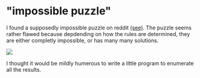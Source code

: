 # "impossible puzzle"

I found a supposedly impossible puzzle on reddit [(see)](https://www.reddit.com/r/puzzles/comments/1gxk0uo/my_friend_sent_me_this_impossible_quiz_i_think_it/#lightbox). The puzzle seems rather flawed because depdending on how the rules are determined, they are either completly impossible, or has many many solutions.

![](https://i.redd.it/ulc3l0xm2j2e1.png)

I thought it would be mildly humerous to write a little program to enumerate all the results.
